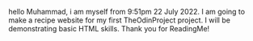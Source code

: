 hello Muhammad, i am myself from 9:51pm 22 July 2022. I am going to make a recipe website for my first TheOdinProject project. I will be demonstrating basic HTML skills. Thank you for ReadingMe!